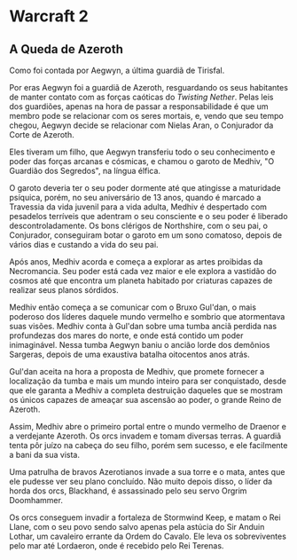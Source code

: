 # Warcraft 2

## A Queda de Azeroth

Como foi contada por Aegwyn, a última guardiã de Tirisfal.

Por eras Aegwyn foi a guardiã de Azeroth, resguardando os seus habitantes de manter contato com as forças caóticas do _Twisting Nether_. Pelas leis dos guardiões, apenas na hora de passar a responsabilidade é que um membro pode se relacionar com os seres mortais, e, vendo que seu tempo chegou, Aegwyn decide se relacionar com Nielas Aran, o Conjurador da Corte de Azeroth.

Eles tiveram um filho, que Aegwyn transferiu todo o seu conhecimento e poder das forças arcanas e cósmicas, e chamou o garoto de Medhiv, "O Guardião dos Segredos", na língua élfica.

O garoto deveria ter o seu poder dormente até que atingisse a maturidade psíquica, porém, no seu aniversário de 13 anos, quando é marcado a Travessia da vida juvenil para a vida adulta, Medhiv é despertado com pesadelos terríveis que adentram o seu consciente e o seu poder é liberado descontroladamente. Os bons clérigos de Northshire, com o seu pai, o Conjurador, conseguiram botar o garoto em um sono comatoso, depois de vários dias e custando a vida do seu pai.

Após anos, Medhiv acorda e começa a explorar as artes proibidas da Necromancia. Seu poder está cada vez maior e ele explora a vastidão do cosmos até que encontra um planeta habitado por criaturas capazes de realizar seus planos sórdidos.

Medhiv então começa a se comunicar com o Bruxo Gul'dan, o mais poderoso dos líderes daquele mundo vermelho e sombrio que atormentava suas visões. Medhiv conta à Gul'dan sobre uma tumba anciã perdida nas profundezas dos mares do norte, e onde está contido um poder inimaginável. Nessa tumba Aegwyn baniu o ancião lorde dos demônios Sargeras, depois de uma exaustiva batalha oitocentos anos atrás.

Gul'dan aceita na hora a proposta de Medhiv, que promete fornecer a localização da tumba e mais um mundo inteiro para ser conquistado, desde que ele garanta a Medhiv a completa destruição daqueles que se mostram os únicos capazes de ameaçar sua ascensão ao poder, o grande Reino de Azeroth.

Assim, Medhiv abre o primeiro portal entre o mundo vermelho de Draenor e a verdejante Azeroth. Os orcs invadem e tomam diversas terras. A guardiã tenta pôr juízo na cabeça do seu filho, porém sem sucesso, e ele facilmente a bani da sua vista.

Uma patrulha de bravos Azerotianos invade a sua torre e o mata, antes que ele pudesse ver seu plano concluído. Não muito depois disso, o líder da horda dos orcs, Blackhand, é assassinado pelo seu servo Orgrim Doomhammer.


Os orcs conseguem invadir a fortaleza de Stormwind Keep, e matam o Rei Llane, com o seu povo sendo salvo apenas pela astúcia do Sir Anduin Lothar, um cavaleiro errante da Ordem do Cavalo. Ele leva os sobreviventes pelo mar até Lordaeron, onde é recebido pelo Rei Terenas.

